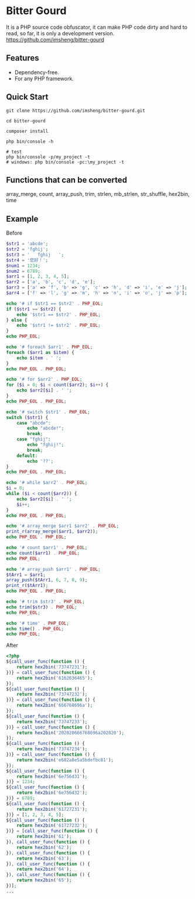 Bitter Gourd
==========

It is a PHP source code obfuscator, it can make PHP code dirty and hard to read, so far, it is only a development version.
https://github.com/imsheng/bitter-gourd

Features
--------

 * Dependency-free.
 * For any PHP framework.

Quick Start
-----------

    git clone https://github.com/imsheng/bitter-gourd.git
    
    cd bitter-gourd
    
    composer install
    
    php bin/console -h
    
    # test
    php bin/console -p/my_project -t
    # windows: php bin/console -pc:\my_project -t

Functions that can be converted
-----------
array_merge, count, array_push, trim, strlen, mb_strlen, str_shuffle, hex2bin, time

Example
-----------
Before
```php
$str1 = 'abcde';
$str2 = 'fghij';
$str3 = '   fghij   ';
$str4 = '您好！';
$num1 = 1234;
$num2 = 6789;
$arr1 = [1, 2, 3, 4, 5];
$arr2 = ['a', 'b', 'c', 'd', 'e'];
$arr3 = ['a' => 'f', 'b' => 'g', 'c' => 'h', 'd' => 'i', 'e' => 'j'];
$arr4 = ['f' => 'l', 'g' => 'm', 'h' => 'n', 'i' => 'o', 'j' => 'p'];

echo '# if $str1 == $str2' . PHP_EOL;
if ($str1 == $str2) {
    echo '$str1 == $str2' . PHP_EOL;
} else {
    echo '$str1 != $str2' . PHP_EOL;
}
echo PHP_EOL;

echo '# foreach $arr1' . PHP_EOL;
foreach ($arr1 as $item) {
    echo $item . ' ';
}
echo PHP_EOL . PHP_EOL;

echo '# for $arr2' . PHP_EOL;
for ($i = 0; $i < count($arr2); $i++) {
    echo $arr2[$i] . ' ';
}
echo PHP_EOL . PHP_EOL;

echo '# switch $str1' . PHP_EOL;
switch ($str1) {
    case "abcde":
        echo "abcde!";
        break;
    case "fghij":
        echo "fghij!";
        break;
    default:
        echo '??';
}
echo PHP_EOL . PHP_EOL;

echo '# while $arr2' . PHP_EOL;
$i = 0;
while ($i < count($arr2)) {
    echo $arr2[$i] . ' ';
    $i++;
}
echo PHP_EOL . PHP_EOL;

echo '# array_merge $arr1 $arr2' . PHP_EOL;
print_r(array_merge($arr1, $arr2));
echo PHP_EOL . PHP_EOL;

echo '# count $arr1' . PHP_EOL;
echo count($arr1) . PHP_EOL;
echo PHP_EOL;

echo '# array_push $arr1' . PHP_EOL;
$tArr1 = $arr1;
array_push($tArr1, 6, 7, 8, 9);
print_r($tArr1);
echo PHP_EOL . PHP_EOL;

echo '# trim $str3' . PHP_EOL;
echo trim($str3) . PHP_EOL;
echo PHP_EOL;

echo '# time' . PHP_EOL;
echo time() . PHP_EOL;
echo PHP_EOL;
```
After
```php
<?php
${call_user_func(function () {
    return hex2bin('73747231');
})} = call_user_func(function () {
    return hex2bin('6162636465');
});
${call_user_func(function () {
    return hex2bin('73747232');
})} = call_user_func(function () {
    return hex2bin('666768696a');
});
${call_user_func(function () {
    return hex2bin('73747233');
})} = call_user_func(function () {
    return hex2bin('202020666768696a202020');
});
${call_user_func(function () {
    return hex2bin('73747234');
})} = call_user_func(function () {
    return hex2bin('e682a8e5a5bdefbc81');
});
${call_user_func(function () {
    return hex2bin('6e756d31');
})} = 1234;
${call_user_func(function () {
    return hex2bin('6e756d32');
})} = 6789;
${call_user_func(function () {
    return hex2bin('61727231');
})} = [1, 2, 3, 4, 5];
${call_user_func(function () {
    return hex2bin('61727232');
})} = [call_user_func(function () {
    return hex2bin('61');
}), call_user_func(function () {
    return hex2bin('62');
}), call_user_func(function () {
    return hex2bin('63');
}), call_user_func(function () {
    return hex2bin('64');
}), call_user_func(function () {
    return hex2bin('65');
})];
...
```
